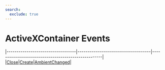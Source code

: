 ```yaml
---
search:
  exclude: true
---
```


<h1 class="heading"><span class="name">ActiveXContainer Events</span></h1>

|-----------------------------------|-------------------------------------|-----------------------------------------------------|
|[Close](../methodorevents/close.md)|[Create](../methodorevents/create.md)|[AmbientChanged](../methodorevents/ambientchanged.md)|
